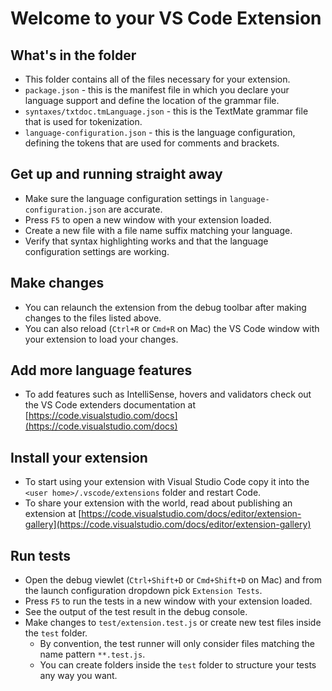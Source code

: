 # Welcome to your VS Code Extension

## What's in the folder

- This folder contains all of the files necessary for your extension.
- `package.json` - this is the manifest file in which you declare your language
  support and define the location of the grammar file.
- `syntaxes/txtdoc.tmLanguage.json` - this is the TextMate grammar file that is
  used for tokenization.
- `language-configuration.json` - this is the language configuration, defining
  the tokens that are used for comments and brackets.

## Get up and running straight away

- Make sure the language configuration settings in `language-configuration.json`
  are accurate.
- Press `F5` to open a new window with your extension loaded.
- Create a new file with a file name suffix matching your language.
- Verify that syntax highlighting works and that the language configuration
  settings are working.

## Make changes

- You can relaunch the extension from the debug toolbar after making changes to
  the files listed above.
- You can also reload (`Ctrl+R` or `Cmd+R` on Mac) the VS Code window with your
  extension to load your changes.

## Add more language features

- To add features such as IntelliSense, hovers and validators check out the VS
  Code extenders documentation at [https://code.visualstudio.com/docs](https://code.visualstudio.com/docs)

## Install your extension

- To start using your extension with Visual Studio Code copy it into the
  `<user home>/.vscode/extensions` folder and restart Code.
- To share your extension with the world, read about publishing an extension at
  [https://code.visualstudio.com/docs/editor/extension-gallery](https://code.visualstudio.com/docs/editor/extension-gallery)

## Run tests

- Open the debug viewlet (`Ctrl+Shift+D` or `Cmd+Shift+D` on Mac) and from the
  launch configuration dropdown pick `Extension Tests`.
- Press `F5` to run the tests in a new window with your extension loaded.
- See the output of the test result in the debug console.
- Make changes to `test/extension.test.js` or create new test files inside the
  `test` folder.
  - By convention, the test runner will only consider files matching the name
    pattern `**.test.js`.
  - You can create folders inside the `test` folder to structure your tests any
    way you want.
